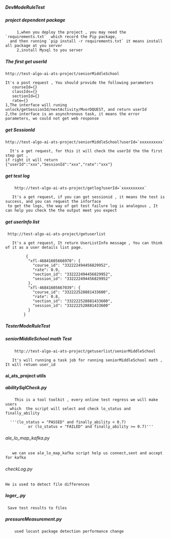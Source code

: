 ##### DevModeRuleTest

#####  project dependent package

     
         1,when you deploy the project , you may need the `requirements.txt`  which record the Pip package,
      and then running `pip install -r requirements.txt` it means install all package at you server 
         2,install Mysql to you server
         
        

#####  The first get userId 

    http://test-algo-ai-ats-project/seniorMiddleSchool  
    
    It's a post request , You should provide the following parameters
       courseId={} 
       classIds={}
       sectionId={}
       rate={}
    1,The interface will runing unlock/getSessionId/nextActivity/MvorDQUEST, and return userId
    2,the interface is an asynchronous task, it means the error parameters, wo could not get web response
 
#####  get SessionId
    
    http://test-algo-ai-ats-project/seniorMiddleSchool?userId=`xxxxxxxxxx`  
    
      It's a get request, for this it will check the userId the the first step got , 
    if right it will return {"userId":"xxx","SessionId":"xxx","rate":"xxx"}      
     
    
#####  get test log
       
        http://test-algo-ai-ats-project/getlog?userId=`xxxxxxxxxx`  
    
       It's a get request, if you can got sessionid , it means the test is success, and you can request the inforface
     to get the logs, the way of get test failure log is analogous , It can help you check the the output meet you expect

#####  get userInfo list

     http://test-algo-ai-ats-project/getuserlist  
    
       It's a get request, It return UserListInfo message , You can think of it as a user details list page.
      
             {
              "xfl-46841605666970": {
                "course_id": "332222494456829952", 
                "rate": 0.9, 
                "section_id": "332222494456829952", 
                "session_id": "332222494456829952"
              }, 
              "xfl-46841605667039": {
                "course_id": "332222528881433600", 
                "rate": 0.8, 
                "section_id": "332222528881433600", 
                "session_id": "332222528881433600"
              }
            }


##### TesterModeRuleTest

#####   seniorMiddleSchool math Test


        http://test-algo-ai-ats-project/getuserlist/seniorMiddleSchool
    
       It's will running a task job for running seniorMiddleSchool math , It will retuen user_id 
    
 
#### ai_ats_project utils 

   ##### abilitySqlCheck.py
     
        This is a tool toolkit , every online test regress we will make users 
      which  the script will select and check lo_status and finally_ability 
      
      '''(lo_status = "PASSED" and finally_ability < 0.7) 
			  or (lo_status = "FAILED" and finally_ability >= 0.7)'''
      
    
   ###### ale_lo_map_kafka.py
      
       we can use ale_lo_map_kafka script help us connect,sent and accept for kafka
       
   ###### checkLog.py
   
    He is used to detect file differences 
    
   ##### loger_.py
     
     Save test results to files
     
   
   ##### pressureMeasurement.py
    
        used locust package detection performance change
   